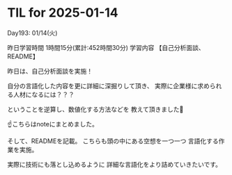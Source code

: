 # TIL for 2025-01-14
Day193: 01/14(火)

昨日学習時間 1時間15分(累計:452時間30分)
学習内容 【自己分析面談、README】

昨日は、自己分析面談を実施！

自分の言語化した内容を更に詳細に深掘りして頂き、
実際に企業様に求められる人材になるには？？？

ということを逆算し、数値化する方法などを
教えて頂きました🙏

☝️こちらはnoteにまとめました。

そして、READMEを記載。
こちらも頭の中にある空想を一つ一つ
言語化する作業を実施。

実際に技術にも落とし込めるように
詳細な言語化をより詰めていきたいです。